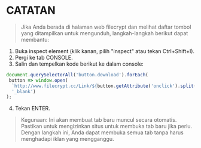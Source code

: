 # **CATATAN**
> Jika Anda berada di halaman web filecrypt dan melihat daftar tombol yang ditampilkan untuk mengunduh, langkah-langkah berikut dapat membantu:



1. Buka inspect element (klik kanan, pilih "inspect" atau tekan Ctrl+Shift+I).
2. Pergi ke tab CONSOLE.
3. Salin dan tempelkan kode berikut ke dalam console:
```javascript
document.querySelectorAll('button.download').forEach(
 button => window.open(
  `http://www.filecrypt.cc/Link/${button.getAttribute('onclick').split("'")[1]}.html`,
  '_blank')
);
```
4. Tekan ENTER.
> Kegunaan:
Ini akan membuat tab baru muncul secara otomatis. Pastikan untuk mengizinkan situs untuk membuka tab baru jika perlu.
Dengan langkah ini, Anda dapat membuka semua tab tanpa harus menghadapi iklan yang mengganggu.
